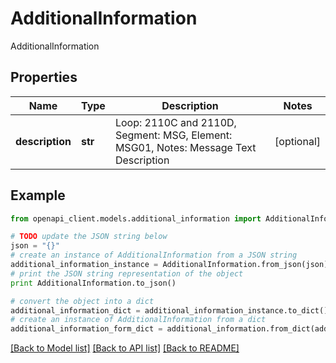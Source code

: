 # AdditionalInformation

AdditionalInformation

## Properties
Name | Type | Description | Notes
------------ | ------------- | ------------- | -------------
**description** | **str** | Loop: 2110C and 2110D, Segment: MSG, Element: MSG01, Notes: Message Text Description | [optional] 

## Example

```python
from openapi_client.models.additional_information import AdditionalInformation

# TODO update the JSON string below
json = "{}"
# create an instance of AdditionalInformation from a JSON string
additional_information_instance = AdditionalInformation.from_json(json)
# print the JSON string representation of the object
print AdditionalInformation.to_json()

# convert the object into a dict
additional_information_dict = additional_information_instance.to_dict()
# create an instance of AdditionalInformation from a dict
additional_information_form_dict = additional_information.from_dict(additional_information_dict)
```
[[Back to Model list]](../README.md#documentation-for-models) [[Back to API list]](../README.md#documentation-for-api-endpoints) [[Back to README]](../README.md)


